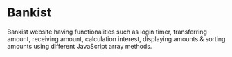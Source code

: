 # Bankist

Bankist website having functionalities such as login timer, transferring amount, receiving amount, calculation interest, displaying amounts & sorting amounts using different JavaScript array methods.
